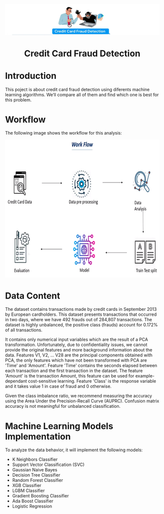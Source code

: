 <p align=center><img src=_src/assets/banner.png><p>

# <h1 align=center> **Credit Card Fraud Detection** </h1>

# Introduction

This poject is about credit card fraud detection using diferents machine learning algorithms. We’ll  compare all of them and find which one is best for this problem.


# Workflow

The following image shows the workflow for this analysis:

<p align=center><img src=_src/assets/workflow.png height=450 width=730><p>


# Data Content

The dataset contains transactions made by credit cards in September 2013 by European cardholders. This dataset presents transactions that occurred in two days, where we have 492 frauds out of 284,807 transactions. The dataset is highly unbalanced, the positive class (frauds) account for 0.172% of all transactions.<br>

It contains only numerical input variables which are the result of a PCA transformation. Unfortunately, due to confidentiality issues, we cannot provide the original features and more background information about the data. Features V1, V2, … V28 are the principal components obtained with PCA, the only features which have not been transformed with PCA are 'Time' and 'Amount'. Feature 'Time' contains the seconds elapsed between each transaction and the first transaction in the dataset. The feature 'Amount' is the transaction Amount, this feature can be used for example-dependant cost-sensitive learning. Feature 'Class' is the response variable and it takes value 1 in case of fraud and 0 otherwise.<br>

Given the class imbalance ratio, we recommend measuring the accuracy using the Area Under the Precision-Recall Curve (AUPRC). Confusion matrix accuracy is not meaningful for unbalanced classification.<br>

# Machine Learning Models Implementation

To analyze the data behavior, it will implement the following models:

- K Neighbors Classifier
- Support Vector Classification (SVC)
- Gaussian Naive Bayes
- Decision Tree Classifier
- Random Forest Classifier
- XGB Classifier
- LGBM Classifier
- Gradient Boosting Classifier
- Ada Boost Classifier
- Logistic Regression